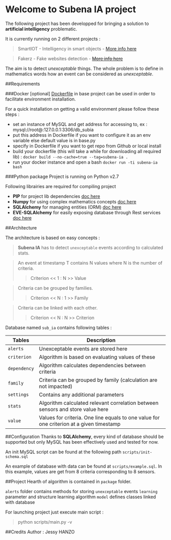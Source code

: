 Welcome to Subena IA project
===

The following project has been developped for bringing a solution to **artificial intelligency** problematic.

It is currently running on 2 different projects :
> SmartIOT - Intelligency in smart objects  - [More info here](https://github.com/smart-iot)

> Fakerz - Fake websites detection - ~~[More info here]()~~

The aim is to detect *unexceptable* things. The whole problem is to define in mathematics words how an event can be considered as *unexceptable*.

##Requirements

###Docker
[optional] [Dockerfile](https://www.docker.com/) in base project can be used in order to facilitate environment installation.

For a quick installation on getting a valid environment please follow these steps :
- set an instance of MySQL and get address for accessing to, ex : mysql://root@:127.0.0.1:3306/db_subia
- put this address in Dockerfile if you want to configure it as an env variable else default value is in base.py
- specify in Dockerfile if you want to get repo from Github or local install
- build your dockerfile (this will take a while for downloading all required lib) : `docker build --no-cache=true --tag=subena-ia .`
- run your docker instance and open a bash `docker run -ti subena-ia bash`


###Python package
Project is running on Python v2.7

Following librairies are required for compiling project
* **PIP** for project lib dependencies [doc here](https://pypi.python.org/pypi/pip)
* **Numpy** for using complex mathematics concepts [doc here](http://www.numpy.org/)
* **SQLAlchemy** for managing entities (ORM) [doc here](http://www.sqlalchemy.org/)
* **EVE-SQLAlchemy** for easily exposing database through Rest services [doc here](http://eve-sqlalchemy.readthedocs.org/en/stable/)

##Architecture

The architecture is based on easy concepts :

>**Subena IA** has to detect `unexceptable` events according to calculated stats.

>An event at timestamp T contains N values where N is the number of criteria.
>>Criterion << 1 : N >> Value

>Criteria can be grouped by families. 
>>Criterion << N : 1 >> Family

>Criteria can be linked with each other.
>>Criterion << N : N >> Criterion
 
Database named `sub_ia` contains following tables :

| Tables     | Description
|------------|----------------------------------------------------
| `alerts`     | Unexceptable events are stored here
| `criterion`  | Algorithm is based on evaluating values of these
| `dependency` | Algorithm calculates dependencies between criteria
| `family `    | Criteria can be grouped by family (calculation are not impacted)
| `settings`   | Contains any additional parameters
| `stats`      | Algorithm calculated relevant correlation between sensors and store value here
| `value`      | Values for criteria. One line equals to one value for one criterion at a given timestamp

##Configuration
Thanks to **SQLAlchemy**, every kind of database should be supported but only MySQL has been effectively used and tested for now.

An init MySQL script can be found at the following path `scripts/init-schema.sql`

An example of database with data can be found at `scripts/example.sql`. In this example, values are get from 8 criteria corresponding to 8 sensors.

##Project
Hearth of algorithm is contained in `package` folder.

`alerts` folder contains methods for storing `unexceptable` events 
`learning` parameter and structure learning algorithm
`model` defines classes linked with database

For launching project just execute main script :
>python scripts/main.py -v

##Credits
Author : Jessy HANZO
